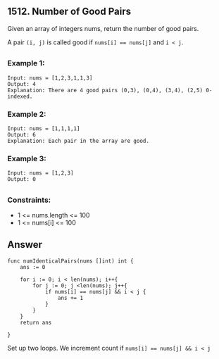 ## 1512. Number of Good Pairs

Given an array of integers nums, return the number of good pairs.

A pair `(i, j)` is called good if `nums[i] == nums[j]` and `i < j`.
##

### Example 1:
```
Input: nums = [1,2,3,1,1,3]
Output: 4
Explanation: There are 4 good pairs (0,3), (0,4), (3,4), (2,5) 0-indexed.
```
### Example 2:
```
Input: nums = [1,1,1,1]
Output: 6
Explanation: Each pair in the array are good.
```
### Example 3:
```
Input: nums = [1,2,3]
Output: 0
```
##
### Constraints:

- 1 <= nums.length <= 100
- 1 <= nums[i] <= 100

## Answer
```
func numIdenticalPairs(nums []int) int {
    ans := 0

    for i := 0; i < len(nums); i++{
        for j := 0; j <len(nums); j++{
            if nums[i] == nums[j] && i < j {
                ans += 1
            }
        }
    }
    return ans
    
}
```

Set up two loops. We increment count if `nums[i] == nums[j] && i < j`